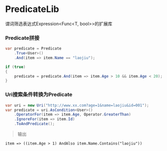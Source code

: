 # PredicateLib
谓词筛选表达式Expression&lt;Func&lt;T, bool>>的扩展库


### Predicate拼接
```c#
var predicate = Predicate
    .True<User>()
    .And(item => item.Name == "laojiu");

if (true)
{
    predicate = predicate.And(item => item.Age > 10 && item.Age < 20);
}
```


### Uri搜索条件转换为Predicate
```c#
var uri = new Uri("http://www.xx.com?age=1&name=laojiu&id=001");
var predicate = uri.AsCondition<User>()
    .OperatorFor(item => item.Age, Operator.GreaterThan)
    .IgnoreFor(item => item.Id)
    .ToAndPredicate();  
```
> 输出

```
item => ((item.Age > 1) AndAlso item.Name.Contains("laojiu"))
```

